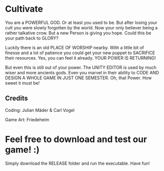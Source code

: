 # Cultivate

You are a POWERFUL GOD. Or at least you used to be. 
But after losing your cult you were slowly forgotten by the world. Now your only believer being a rather talkative crow.
But a new Person is giving you hope. Could this be your path back to GLORY?

Luckily there is an old PLACE OF WORSHIP nearby.
With a little bit of finesse and a lot of patience you could get your new puppet to SACRIFICE their resources.
Yes, you can feel it already. YOUR POWER IS RETURNING!

But even this is still out of your power. The UNITY EDITOR is used by much wiser and more ancients gods.
Even you marvel in their ability to CODE AND DESIGN A WHOLE GAME IN JUST ONE SEMESTER. Oh, that Power. How sweet it must be!

## Credits
Coding:
Julian Mäder & Carl Vogel

Game Art:
Friedeheim

# Feel free to download and test our game! :)
Simply download the RELEASE folder and run the executable. Have fun!
